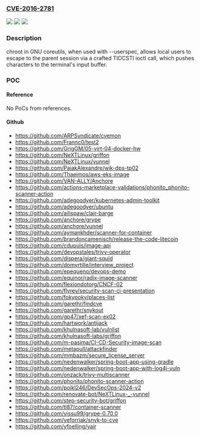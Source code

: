 ### [CVE-2016-2781](https://cve.mitre.org/cgi-bin/cvename.cgi?name=CVE-2016-2781)
![](https://img.shields.io/static/v1?label=Product&message=n%2Fa&color=blue)
![](https://img.shields.io/static/v1?label=Version&message=n%2Fa&color=blue)
![](https://img.shields.io/static/v1?label=Vulnerability&message=n%2Fa&color=brighgreen)

### Description

chroot in GNU coreutils, when used with --userspec, allows local users to escape to the parent session via a crafted TIOCSTI ioctl call, which pushes characters to the terminal's input buffer.

### POC

#### Reference
No PoCs from references.

#### Github
- https://github.com/ARPSyndicate/cvemon
- https://github.com/Frannc0/test2
- https://github.com/GrigGM/05-virt-04-docker-hw
- https://github.com/NeXTLinux/griffon
- https://github.com/NeXTLinux/vunnel
- https://github.com/PajakAlexandre/wik-dps-tp02
- https://github.com/Thaeimos/aws-eks-image
- https://github.com/VAN-ALLY/Anchore
- https://github.com/actions-marketplace-validations/phonito_phonito-scanner-action
- https://github.com/adegoodyer/kubernetes-admin-toolkit
- https://github.com/adegoodyer/ubuntu
- https://github.com/ailispaw/clair-barge
- https://github.com/anchore/grype
- https://github.com/anchore/vunnel
- https://github.com/aymankhder/scanner-for-container
- https://github.com/brandoncamenisch/release-the-code-litecoin
- https://github.com/cdupuis/image-api
- https://github.com/devopstales/trivy-operator
- https://github.com/dispera/giant-squid
- https://github.com/domyrtille/interview_project
- https://github.com/epequeno/devops-demo
- https://github.com/equinor/radix-image-scanner
- https://github.com/flexiondotorg/CNCF-02
- https://github.com/flyrev/security-scan-ci-presentation
- https://github.com/fokypoky/places-list
- https://github.com/garethr/findcve
- https://github.com/garethr/snykout
- https://github.com/gp47/xef-scan-ex02
- https://github.com/hartwork/antijack
- https://github.com/khulnasoft-lab/vulnlist
- https://github.com/khulnasoft-labs/griffon
- https://github.com/m-pasima/CI-CD-Security-image-scan
- https://github.com/metapull/attackfinder
- https://github.com/mmbazm/secure_license_server
- https://github.com/nedenwalker/spring-boot-app-using-gradle
- https://github.com/nedenwalker/spring-boot-app-with-log4j-vuln
- https://github.com/onzack/trivy-multiscanner
- https://github.com/phonito/phonito-scanner-action
- https://github.com/poikl246/DevSecOps-2024-v2
- https://github.com/renovate-bot/NeXTLinux-_-vunnel
- https://github.com/step-security-bot/griffon
- https://github.com/tl87/container-scanner
- https://github.com/vissu99/grype-0.70.0
- https://github.com/yeforriak/snyk-to-cve
- https://github.com/yfoelling/yair

